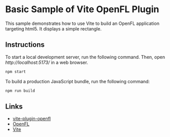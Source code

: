 # Basic Sample of Vite OpenFL Plugin

This sample demonstrates how to use Vite to build an OpenFL application targeting html5. It displays a simple rectangle.

## Instructions

To start a local development server, run the following command. Then, open _http://localhost:5173/_ in a web browser.

```sh
npm start
```

To build a production JavaScript bundle, run the following command:

```sh
npm run build
```

## Links

- [vite-plugin-openfl](https://github.com/feathersui/vite-plugin-openfl)
- [OpenFL](https://openfl.org)
- [Vite](http://vitejs.dev)
